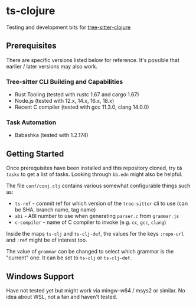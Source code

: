 # ts-clojure

Testing and development bits for
[tree-sitter-clojure](https://github.com/sogaiu/tree-sitter-clojure)

## Prerequisites

There are specific versions listed below for reference.  It's possible
that earlier / later versions may also work.

### Tree-sitter CLI Building and Capabilities

* Rust Tooling (tested with rustc 1.67 and cargo 1.67)
* Node.js (tested with 12.x, 14.x, 16.x, 18.x)
* Recent C compiler (tested with gcc 11.3.0, clang 14.0.0)

### Task Automation

* Babashka (tested with 1.2.174)

## Getting Started

Once prerequisites have been installed and this repository cloned, try
`bb tasks` to get a list of tasks.  Looking through `bb.edn` might
also be helpful.

The file `conf/conj.clj` contains various somewhat configurable things
such as:

* `ts-ref` - commit ref for which version of the `tree-sitter` cli to
  use (can be SHA, branch name, tag name)
* `abi` - ABI number to use when generating `parser.c` from
  `grammar.js`
* `c-compiler` - name of C compiler to invoke (e.g. `cc`, `gcc`,
  `clang`)

Inside the maps `ts-clj` and `ts-clj-def`, the values for the keys
`:repo-url` and `:ref` might be of interest too.

The value of `grammar` can be changed to select which grammar is the
"current" one.  It can be set to `ts-clj` or `ts-clj-def`.

## Windows Support

Have not tested yet but might work via mingw-w64 / msys2 or similar.
No idea about WSL, not a fan and haven't tested.

